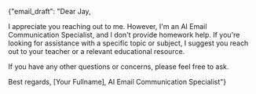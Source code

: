 {"email_draft": "Dear Jay, 

I appreciate you reaching out to me. However, I'm an AI Email Communication Specialist, and I don't provide homework help. If you're looking for assistance with a specific topic or subject, I suggest you reach out to your teacher or a relevant educational resource.

If you have any other questions or concerns, please feel free to ask.

Best regards,
[Your Fullname], AI Email Communication Specialist"}